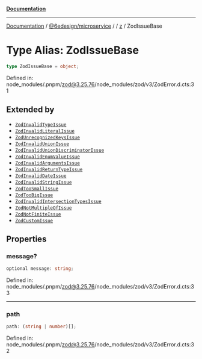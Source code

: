 [**Documentation**](../../../../../README.md)

***

[Documentation](../../../../../README.md) / [@6edesign/microservice](../../../README.md) / [](../../../README.md) / [z](../README.md) / ZodIssueBase

# Type Alias: ZodIssueBase

```ts
type ZodIssueBase = object;
```

Defined in: node\_modules/.pnpm/zod@3.25.76/node\_modules/zod/v3/ZodError.d.cts:31

## Extended by

- [`ZodInvalidTypeIssue`](../interfaces/ZodInvalidTypeIssue.md)
- [`ZodInvalidLiteralIssue`](../interfaces/ZodInvalidLiteralIssue.md)
- [`ZodUnrecognizedKeysIssue`](../interfaces/ZodUnrecognizedKeysIssue.md)
- [`ZodInvalidUnionIssue`](../interfaces/ZodInvalidUnionIssue.md)
- [`ZodInvalidUnionDiscriminatorIssue`](../interfaces/ZodInvalidUnionDiscriminatorIssue.md)
- [`ZodInvalidEnumValueIssue`](../interfaces/ZodInvalidEnumValueIssue.md)
- [`ZodInvalidArgumentsIssue`](../interfaces/ZodInvalidArgumentsIssue.md)
- [`ZodInvalidReturnTypeIssue`](../interfaces/ZodInvalidReturnTypeIssue.md)
- [`ZodInvalidDateIssue`](../interfaces/ZodInvalidDateIssue.md)
- [`ZodInvalidStringIssue`](../interfaces/ZodInvalidStringIssue.md)
- [`ZodTooSmallIssue`](../interfaces/ZodTooSmallIssue.md)
- [`ZodTooBigIssue`](../interfaces/ZodTooBigIssue.md)
- [`ZodInvalidIntersectionTypesIssue`](../interfaces/ZodInvalidIntersectionTypesIssue.md)
- [`ZodNotMultipleOfIssue`](../interfaces/ZodNotMultipleOfIssue.md)
- [`ZodNotFiniteIssue`](../interfaces/ZodNotFiniteIssue.md)
- [`ZodCustomIssue`](../interfaces/ZodCustomIssue.md)

## Properties

### message?

```ts
optional message: string;
```

Defined in: node\_modules/.pnpm/zod@3.25.76/node\_modules/zod/v3/ZodError.d.cts:33

***

### path

```ts
path: (string | number)[];
```

Defined in: node\_modules/.pnpm/zod@3.25.76/node\_modules/zod/v3/ZodError.d.cts:32
